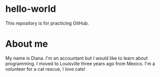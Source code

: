 # hello-world
This repository is for practicing GitHub.
# About me
My name is Diana. I'm an accountant but I would like to learn about programming.
I moved to Louisville three years ago from Mexico.
I'm a volunteer for a cat rescue, I love cats!

